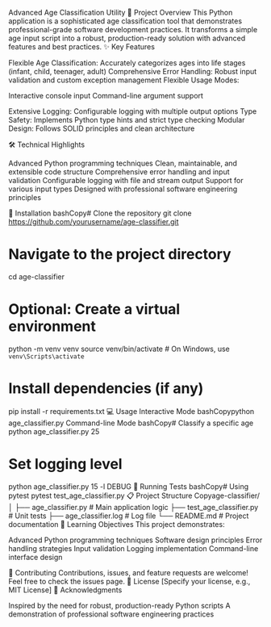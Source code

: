 Advanced Age Classification Utility
🌟 Project Overview
This Python application is a sophisticated age classification tool that demonstrates professional-grade software development practices. It transforms a simple age input script into a robust, production-ready solution with advanced features and best practices.
✨ Key Features

Flexible Age Classification: Accurately categorizes ages into life stages (infant, child, teenager, adult)
Comprehensive Error Handling: Robust input validation and custom exception management
Flexible Usage Modes:

Interactive console input
Command-line argument support


Extensive Logging: Configurable logging with multiple output options
Type Safety: Implements Python type hints and strict type checking
Modular Design: Follows SOLID principles and clean architecture

🛠 Technical Highlights

Advanced Python programming techniques
Clean, maintainable, and extensible code structure
Comprehensive error handling and input validation
Configurable logging with file and stream output
Support for various input types
Designed with professional software engineering principles

🚀 Installation
bashCopy# Clone the repository
git clone https://github.com/yourusername/age-classifier.git

# Navigate to the project directory
cd age-classifier

# Optional: Create a virtual environment
python -m venv venv
source venv/bin/activate  # On Windows, use `venv\Scripts\activate`

# Install dependencies (if any)
pip install -r requirements.txt
💻 Usage
Interactive Mode
bashCopypython age_classifier.py
Command-line Mode
bashCopy# Classify a specific age
python age_classifier.py 25

# Set logging level
python age_classifier.py 15 -l DEBUG
🧪 Running Tests
bashCopy# Using pytest
pytest test_age_classifier.py
📋 Project Structure
Copyage-classifier/
│
├── age_classifier.py       # Main application logic
├── test_age_classifier.py  # Unit tests
├── age_classifier.log      # Log file
└── README.md               # Project documentation
🌈 Learning Objectives
This project demonstrates:

Advanced Python programming techniques
Software design principles
Error handling strategies
Input validation
Logging implementation
Command-line interface design

🤝 Contributing
Contributions, issues, and feature requests are welcome! Feel free to check the issues page.
📄 License
[Specify your license, e.g., MIT License]
🙌 Acknowledgments

Inspired by the need for robust, production-ready Python scripts
A demonstration of professional software engineering practices
